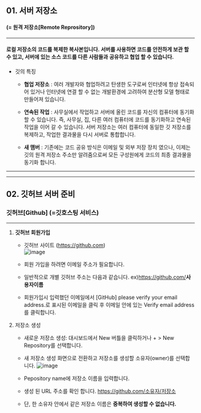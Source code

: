 <!-- 5장 서버 
    서버 저장소 & 깃허브 서버 준비 -->

## 01. 서버 저장소
#### (= 원격 저장소[Remote Reprository])
---
#### 로컬 저장소의 코드를 복제한 복사본입니다. 서버를 사용하면 코드를 안전하게 보관 할 수 있고, 서버에 있는 소스 코드를 다른 사람들과 공유하고 협업 할 수 있습니다.

+ 깃의 특징

    + <b>협업 저장소</b> : 여러 개발자와 협업하려고 탄생한 도구로써 인터넷에 항상  접속되어 있거나 인터넷에 연결 할 수 없는 개발환경에 고려하여 분산형 모델 형태로 만들어져 있습니다.
    
    + <b>연속된 작업</b> : 사무실에서 작업하고 서버에 올린 코드를 자신의 컴퓨터에 동기화 할 수 있습니다. 즉, 사무실, 집, 다른 여러 컴퓨터에 코드를 동기화하고 연속된 작업을 이어 갈 수 있습니다. 서버 저장소는 여러 컴퓨터에 동일한 깃 저장소를 복제하고, 작업한 결과물을 다시 서버로 통합합니다.

    + <b>새 맴버</b> : 기존에는 코드 공유 방식은 이메일 및 외부 저장 장치 였으나, 이제는 깃의 원격 저장소 주소만 알려줌으로써 모든 구성원에게 코드의 최종 결과물을 동기화 합니다.
---
---
## 02. 깃허브 서버 준비
### 깃허브[Github] (=깃호스팅 서비스)
---
1. <b>깃허브 회원가입</b>
    + 깃허브 사이트 (https://github.com)  
   ![image](https://encrypted-tbn0.gstatic.com/images?q=tbn:ANd9GcRpG9v-QXKsLDA-kTxzqCFuqkcA-uJ54O_j3A&usqp=CAU)
   + 회원 가입을 하려면 이메일 주소가 필요합니다.

   + 일반적으로 개별 깃허브 주소는 다음과 같습니다.
    ex)https://github.com/<b>사용자이름</b>
   + 회원가입시 입력했던 이메일에서 [GitHub] please verify your email address.로 표시된 이메일을 클릭 후 이메일 안에 있는 Verify email address를 클릭합니다.
2. 저장소 생성
    + 새로운 저장소 생성: 대시보드에서 New 버틀을 클릭하거나 + > New Repository를 선택합니다.
    
    + 새 저장소 생성 화면으로 전환하고 저장소를 생성할 소유자(owner)를 선택합니다. 
    ![image](https://greeksharifa.github.io/public/img/GitHub/2018_06_29_github_usage_02_create_project/02_create_a_new_repository.PNG)
    + Pepository name에 저장소 이름을 입력합니다.
    + 생성 된 URL 주소를 확인 합니다. https://github.com/소유자/저장소
    + 단, 한 소유자 안에서 같은 저장소 이름은 <b>중복하여 생성할 수 없습니다.</b>